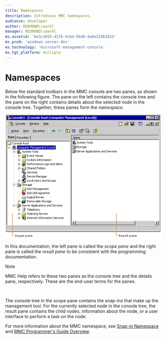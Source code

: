 ```yaml
---
title: Namespaces
description: Introduces MMC namespaces.
audience: developer
author: REDMOND\\markl
manager: REDMOND\\markl
ms.assetid: '6e3c1015-d176-4cbd-9b48-da0a32db1633'
ms.prod: 'windows-server-dev'
ms.technology: 'microsoft-management-console'
ms.tgt_platform: multiple
---
```


# Namespaces

Below the standard toolbars in the MMC console are two panes, as shown in the following figure. The pane on the left contains the console tree and the pane on the right contains details about the selected node in the console tree. Together, these panes form the *namespace*.

![mmc console namespace](images/consex2.png)

In this documentation, the left pane is called the *scope pane* and the right pane is called the *result pane* to be consistent with the programming documentation.

> [!Note]  
> MMC Help refers to these two panes as the console tree and the details pane, respectively. These are the end-user terms for the panes.

 

The console tree in the scope pane contains the snap-ins that make up the management tool. For the currently selected node in the console tree, the result pane contains the child nodes, information about the node, or a user interface to perform a task on the node.

For more information about the MMC namespace, see [Snap-in Namespace](snap-in-namespace.md) and [MMC Programmer's Guide Overview](mmc-programmer-s-guide-overview.md).

 

 




